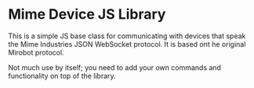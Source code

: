 Mime Device JS Library
======================

This is a simple JS base class for communicating with devices that speak the Mime Industries JSON WebSocket protocol. It is based ont he original Mirobot protocol.

Not much use by itself; you need to add your own commands and functionality on top of the library.